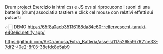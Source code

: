 Drum project
Esercizio in html css e JS ove si riproducono i suoni di una batteria (drum) associati a tastiera e click del mouse con relativi effetti sui pulsanti

👉🏻 DEMO https://65f8a0acb35136168da84e60--effervescent-tanuki-e40e9d.netlify.app/

https://github.com/ArCalamusa/Extra_Batteria/assets/117526559/7621ce33-7df2-40e2-8f03-38efdc8e5ab9

